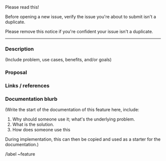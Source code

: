 Please read this!

Before opening a new issue, verify the issue you're about to submit isn't a duplicate.

Please remove this notice if you're confident your issue isn't a duplicate.

------

### Description

(Include problem, use cases, benefits, and/or goals)

### Proposal

### Links / references

### Documentation blurb

(Write the start of the documentation of this feature here, include:

1. Why should someone use it; what's the underlying problem.
2. What is the solution.
3. How does someone use this

During implementation, this can then be copied and used as a starter for the documentation.)

/label ~feature
